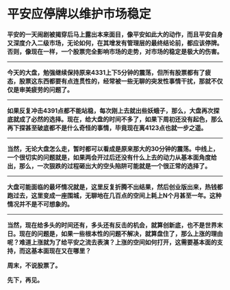 平安应停牌以维护市场稳定
====

			

**平安的一天闹剧被揭穿后马上露出本来面目，像平安如此大的动作，而且平安自身又深度介入二级市场，无论如何，在其增发有管理层的最终结论前，都应该停牌。否则，像现在一样，一个股票完全影响市场的走势，对市场的稳定是极大的伤害。**

** **

**今天的大盘，勉强继续保持原来4331上下5分钟的震荡，但所有股票都有了疲态，股票这东西都要有点连贯性的，经常被一些无聊的突发性事情干扰，那就不仅仅是审美疲劳的问题了。**

** **

**如果反复冲击4391点都不能站稳，每次刚上去就出些妖蛾子，那么，大盘再次探底就成了必然的选择。现在，给大盘的时间不多了，如果下周初还没有起色，那么再下探甚至破底都不是什么奇怪的事情，毕竟现在离4123点也就一步之遥。**

** **

**当然，无论大盘怎么走，暂时都可以看成是原来那大的30分钟的震荡。中线上，一个很切实的问题就是，如果两会开过后还没有什么上去的动力从基本面角度给出，那么，一次狠跌的过程砸出大的空头陷阱可能就是一个很正常的选择了。**

** **

**大盘可能面临的最坏情况就是，这里反复折腾不出结果，然后创业版出来，热钱都跑过去，这里变成一座围城，无聊地在几百点的空间上耗上N个月甚至一年。这种情况并不是不可想象的。**

** **

**当然，现在给多头的时间还有，多头还有反击的机会，就算创新底，也不是世界末日。现在的问题是，如果一些根本性的问题不解决，就算盘住了，那么上涨的理由呢？难道上涨就为了给平安之流去表演？上涨的空间如何打开，这需要基本面的支持，而这基本面现在又在哪里？**

**周末，不说股票了。**

**先下，再见。**
